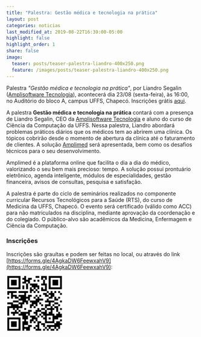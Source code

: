```yaml
---
title: "Palestra: Gestão médica e tecnologia na prática"
layout: post
categories: noticias
last_modified_at: 2019-08-22T16:39:00-05:00
highlight: false
highlight_order: 1
share: false
image:
  teaser: posts/teaser-palestra-liandro-400x250.png
  feature: /images/posts/teaser-palestra-liandro-400x250.png
---
```


Palestra _"Gestão médica e tecnologia na prática"_, por Liandro Segalin ([Amplisoftware Tecnologia](https://amplimed.com.br/)), acontecerá dia 23/08 (sexta-feira), às 16:00, no Auditório do bloco A, campus UFFS, Chapecó. Inscrições grátis [aqui]([https://forms.gle/4AgkaDW6FeewxahV9](https://forms.gle/4AgkaDW6FeewxahV9)).

A palestra **Gestão médica e tecnologia na prática** contará com a presença de Liandro Segalin, CEO da [Amplisoftware Tecnologia](https://amplimed.com.br/) e aluno do curso de Ciência da Computação da UFFS. Nessa palestra, Liandro abordará problemas práticos diários que os médicos tem ao abrirem uma clínica. Os tópicos cobrirão desde o momento de abertura da clínica até o faturamento de clientes. A solução [Amplimed](https://amplimed.com.br) será apresentada, bem como os desafios técnicos para o seu desenvolvimento. 

Amplimed é a plataforma online que facilita o dia a dia do médico, valorizando o seu bem mais precioso: tempo. A solução possui prontuário eletrônico, agenda inteligente, módulos de especialidades, gestão financeira, avisos de consultas, pesquisa e satisfação.

A palestra é parte do ciclo de seminários realizados no componente curricular Recursos Tecnológicos para a Saúde (RTS), do curso de Medicina da UFFS, Chapecó. O evento será certificado (válido como ACC) para não matriculados na disciplina, mediante aprovação da coordenação e do colegiado. O público-alvo são acadêmicos da Medicina, Enfermagem e Ciência da Computação.

### Inscrições

Inscrições são grauítas e podem ser feitas no local, ou através do link [https://forms.gle/4AgkaDW6FeewxahV9](https://forms.gle/4AgkaDW6FeewxahV9):

<img src="/images/posts/qr-code-inscricao-palestra-liandro.png" style="width: 150px; height: auto;" title="QR code para inscrição na palestra"/>
